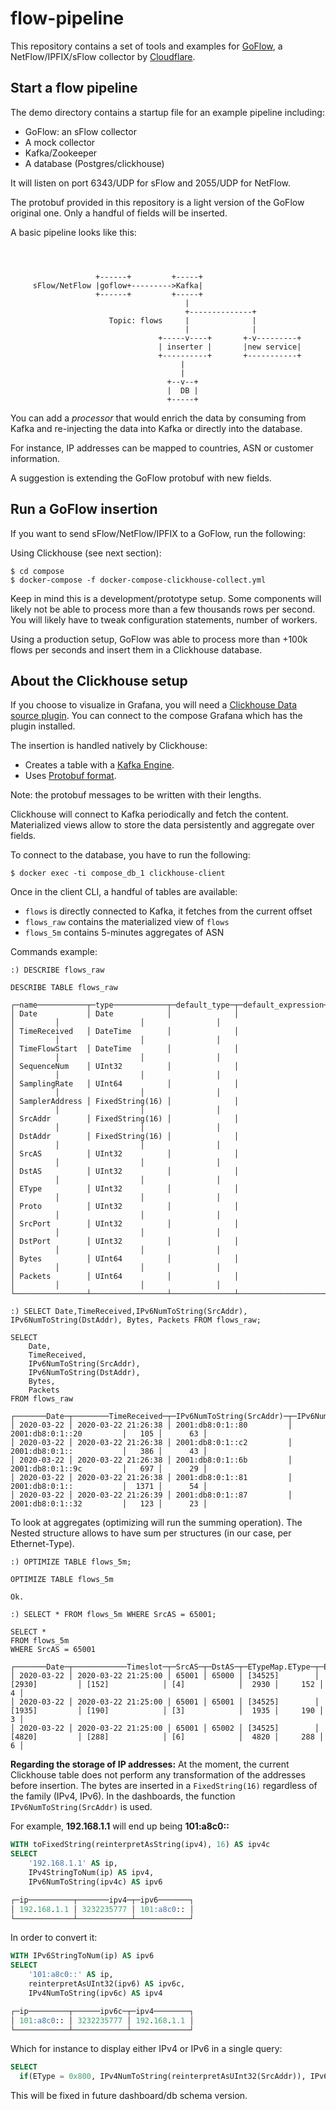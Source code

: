 # flow-pipeline

This repository contains a set of tools and examples for [GoFlow](https://github.com/cloudflare/goflow),
a NetFlow/IPFIX/sFlow collector by [Cloudflare](https://www.cloudflare.com).

## Start a flow pipeline

The demo directory contains a startup file for an example pipeline including:
* GoFlow: an sFlow collector
* A mock collector
* Kafka/Zookeeper
* A database (Postgres/clickhouse)

It will listen on port 6343/UDP for sFlow and 2055/UDP for NetFlow.

The protobuf provided in this repository is a light version of
the GoFlow original one. Only a handful of fields will be inserted.

A basic pipeline looks like this:

```



                   +------+         +-----+
     sFlow/NetFlow |goflow+--------->Kafka|
                   +------+         +-----+
                                       |
                                       +--------------+
                      Topic: flows     |              |
                                       |              |
                                 +-----v----+       +-v---------+
                                 | inserter |       |new service|
                                 +----------+       +-----------+
                                      |
                                      |
                                   +--v--+
                                   |  DB |
                                   +-----+

```

You can add a _processor_ that would enrich the data
by consuming from Kafka and re-injecting the data into Kafka 
or directly into the database.

For instance, IP addresses can be mapped to countries, ASN
or customer information.

A suggestion is extending the GoFlow protobuf with new fields.


## Run a GoFlow insertion

If you want to send sFlow/NetFlow/IPFIX to a GoFlow, run the following:

Using Clickhouse (see next section):
```
$ cd compose
$ docker-compose -f docker-compose-clickhouse-collect.yml
```

Keep in mind this is a development/prototype setup.
Some components will likely not be able to process more than a few
thousands rows per second.
You will likely have to tweak configuration statements,
number of workers.

Using a production setup, GoFlow was able to process more than +100k flows
per seconds and insert them in a Clickhouse database.

## About the Clickhouse setup

If you choose to visualize in Grafana, you will need a
[Clickhouse Data source plugin](https://grafana.com/grafana/plugins/vertamedia-clickhouse-datasource).
You can connect to the compose Grafana which has the plugin installed.

The insertion is handled natively by Clickhouse:
* Creates a table with a [Kafka Engine](https://clickhouse.tech/docs/en/operations/table_engines/kafka/).
* Uses [Protobuf format](https://clickhouse.tech/docs/en/interfaces/formats/#protobuf).

Note: the protobuf messages to be written with their lengths.

Clickhouse will connect to Kafka periodically and fetch the content. Materialized views 
allow to store the data persistently and aggregate over fields.

To connect to the database, you have to run the following:
```
$ docker exec -ti compose_db_1 clickhouse-client
```

Once in the client CLI, a handful of tables are available:
* `flows` is directly connected to Kafka, it fetches from the current offset
* `flows_raw` contains the materialized view of `flows`
* `flows_5m` contains 5-minutes aggregates of ASN

Commands example:
```
:) DESCRIBE flows_raw

DESCRIBE TABLE flows_raw

┌─name───────────┬─type────────────┬─default_type─┬─default_expression─┬─comment─┬─codec_expression─┬─ttl_expression─┐
│ Date           │ Date            │              │                    │         │                  │                │
│ TimeReceived   │ DateTime        │              │                    │         │                  │                │
│ TimeFlowStart  │ DateTime        │              │                    │         │                  │                │
│ SequenceNum    │ UInt32          │              │                    │         │                  │                │
│ SamplingRate   │ UInt64          │              │                    │         │                  │                │
│ SamplerAddress │ FixedString(16) │              │                    │         │                  │                │
│ SrcAddr        │ FixedString(16) │              │                    │         │                  │                │
│ DstAddr        │ FixedString(16) │              │                    │         │                  │                │
│ SrcAS          │ UInt32          │              │                    │         │                  │                │
│ DstAS          │ UInt32          │              │                    │         │                  │                │
│ EType          │ UInt32          │              │                    │         │                  │                │
│ Proto          │ UInt32          │              │                    │         │                  │                │
│ SrcPort        │ UInt32          │              │                    │         │                  │                │
│ DstPort        │ UInt32          │              │                    │         │                  │                │
│ Bytes          │ UInt64          │              │                    │         │                  │                │
│ Packets        │ UInt64          │              │                    │         │                  │                │
└────────────────┴─────────────────┴──────────────┴────────────────────┴─────────┴──────────────────┴────────────────┘

:) SELECT Date,TimeReceived,IPv6NumToString(SrcAddr), IPv6NumToString(DstAddr), Bytes, Packets FROM flows_raw;

SELECT
    Date,
    TimeReceived,
    IPv6NumToString(SrcAddr),
    IPv6NumToString(DstAddr),
    Bytes,
    Packets
FROM flows_raw

┌───────Date─┬────────TimeReceived─┬─IPv6NumToString(SrcAddr)─┬─IPv6NumToString(DstAddr)─┬─Bytes─┬─Packets─┐
│ 2020-03-22 │ 2020-03-22 21:26:38 │ 2001:db8:0:1::80         │ 2001:db8:0:1::20         │   105 │      63 │
│ 2020-03-22 │ 2020-03-22 21:26:38 │ 2001:db8:0:1::c2         │ 2001:db8:0:1::           │   386 │      43 │
│ 2020-03-22 │ 2020-03-22 21:26:38 │ 2001:db8:0:1::6b         │ 2001:db8:0:1::9c         │   697 │      29 │
│ 2020-03-22 │ 2020-03-22 21:26:38 │ 2001:db8:0:1::81         │ 2001:db8:0:1::           │  1371 │      54 │
│ 2020-03-22 │ 2020-03-22 21:26:39 │ 2001:db8:0:1::87         │ 2001:db8:0:1::32         │   123 │      23 │

```

To look at aggregates (optimizing will run the summing operation).
The Nested structure allows to have sum per structures (in our case, per Ethernet-Type).

```
:) OPTIMIZE TABLE flows_5m;

OPTIMIZE TABLE flows_5m

Ok.

:) SELECT * FROM flows_5m WHERE SrcAS = 65001;

SELECT *
FROM flows_5m
WHERE SrcAS = 65001

┌───────Date─┬────────────Timeslot─┬─SrcAS─┬─DstAS─┬─ETypeMap.EType─┬─ETypeMap.Bytes─┬─ETypeMap.Packets─┬─ETypeMap.Count─┬─Bytes─┬─Packets─┬─Count─┐
│ 2020-03-22 │ 2020-03-22 21:25:00 │ 65001 │ 65000 │ [34525]        │ [2930]         │ [152]            │ [4]            │  2930 │     152 │     4 │
│ 2020-03-22 │ 2020-03-22 21:25:00 │ 65001 │ 65001 │ [34525]        │ [1935]         │ [190]            │ [3]            │  1935 │     190 │     3 │
│ 2020-03-22 │ 2020-03-22 21:25:00 │ 65001 │ 65002 │ [34525]        │ [4820]         │ [288]            │ [6]            │  4820 │     288 │     6 │
```

**Regarding the storage of IP addresses:**
At the moment, the current Clickhouse table does not perform any transformation of the addresses before insertion.
The bytes are inserted in a `FixedString(16)` regardless of the family (IPv4, IPv6).
In the dashboards, the function `IPv6NumToString(SrcAddr)` is used.

For example, **192.168.1.1** will end up being **101:a8c0::**
```sql
WITH toFixedString(reinterpretAsString(ipv4), 16) AS ipv4c
SELECT
    '192.168.1.1' AS ip,
    IPv4StringToNum(ip) AS ipv4,
    IPv6NumToString(ipv4c) AS ipv6

┌─ip──────────┬───────ipv4─┬─ipv6───────┐
│ 192.168.1.1 │ 3232235777 │ 101:a8c0:: │
└─────────────┴────────────┴────────────┘
```

In order to convert it:
```sql
WITH IPv6StringToNum(ip) AS ipv6
SELECT
    '101:a8c0::' AS ip,
    reinterpretAsUInt32(ipv6) AS ipv6c,
    IPv4NumToString(ipv6c) AS ipv4

┌─ip─────────┬──────ipv6c─┬─ipv4────────┐
│ 101:a8c0:: │ 3232235777 │ 192.168.1.1 │
└────────────┴────────────┴─────────────┘
```

Which for instance to display either IPv4 or IPv6 in a single query:
```sql
SELECT
  if(EType = 0x800, IPv4NumToString(reinterpretAsUInt32(SrcAddr)), IPv6NumToString(SrcAddr) AS SrcIP
```

This will be fixed in future dashboard/db schema version.

